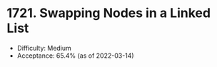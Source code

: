 # 1721. Swapping Nodes in a Linked List
- Difficulty: Medium
- Acceptance: 65.4% (as of 2022-03-14)
